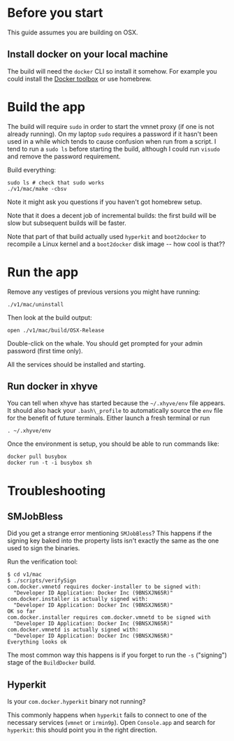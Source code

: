 Before you start
================

This guide assumes you are building on OSX.

Install docker on your local machine
------------------------------------

The build will need the `docker` CLI so install it somehow. For example
you could install the [Docker toolbox](http://docs.docker.com/mac/started/)
or use homebrew.

Build the app
=============

The build will require `sudo` in order to start the vmnet proxy (if one
is not already running). On my laptop `sudo` requires a password if it
hasn't been used in a while which tends to cause confusion when run from
a script. I tend to run a `sudo ls` before starting
the build, although I could run `visudo` and remove the password requirement.

Build everything:

```
sudo ls # check that sudo works
./v1/mac/make -cbsv
```

Note it might ask you questions if you haven't got homebrew setup.

Note that it does a decent job of incremental builds: the first build will be
slow but subsequent builds will be faster.

Note that part of that build actually used `hyperkit` and `boot2docker` to
recompile a Linux kernel and a `boot2docker` disk image -- how cool is that??

Run the app
===========

Remove any vestiges of previous versions you might have running:
```
./v1/mac/uninstall
```

Then look at the build output:

```
open ./v1/mac/build/OSX-Release
```

Double-click on the whale. You should get prompted for your admin password
(first time only).

All the services should be installed and starting.

Run docker in xhyve
-------------------

You can tell when xhyve has started because the `~/.xhyve/env` file
appears. It should also hack your `.bash\_profile` to automatically source
the `env` file for the benefit of future terminals. Either launch a fresh
terminal or run

```
. ~/.xhyve/env
```

Once the environment is setup, you should be able to run commands like:

```
docker pull busybox
docker run -t -i busybox sh
```

Troubleshooting
===============

SMJobBless
----------

Did you get a strange error mentioning `SMJobBless`? This happens if the
signing key baked into the property lists isn't exactly the same as the
one used to sign the binaries.

Run the verification tool:

```
$ cd v1/mac
$ ./scripts/verifySign 
com.docker.vmnetd requires docker-installer to be signed with:
  "Developer ID Application: Docker Inc (9BNSXJN65R)"
com.docker.installer is actually signed with:
  "Developer ID Application: Docker Inc (9BNSXJN65R)"
OK so far
com.docker.installer requires com.docker.vmnetd to be signed with
  "Developer ID Application: Docker Inc (9BNSXJN65R)"
com.docker.vmnetd is actually signed with:
  "Developer ID Application: Docker Inc (9BNSXJN65R)"
Everything looks ok
```

The most common way this happens is if you forget to run the `-s` ("signing")
stage of the `BuildDocker` build.

Hyperkit
--------

Is your `com.docker.hyperkit` binary not running?

This commonly happens when `hyperkit` fails to connect to one of the necessary
services (`vmnet` or `irmin9p`). Open `Console.app` and search for `hyperkit`:
this should point you in the right direction.

